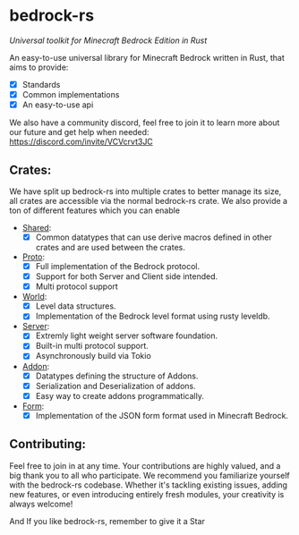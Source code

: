 # bedrock-rs

_Universal toolkit for Minecraft Bedrock Edition in Rust_

An easy-to-use universal library for Minecraft Bedrock written in Rust, that aims to provide:

- [X] Standards
- [X] Common implementations
- [X] An easy-to-use api

We also have a community discord, feel free to join it to learn more about our future and get help when
needed: https://discord.com/invite/VCVcrvt3JC

## Crates:

We have split up bedrock-rs into multiple crates to better manage its size, all crates are accessible via the normal bedrock-rs crate.
We also provide a ton of different features which you can enable 

- [Shared](https://github.com/bedrock-crustaceans/bedrockrs/tree/main/crates/shared):
  - [X] Common datatypes that can use derive macros defined in other crates and are used between the crates.

- [Proto](https://github.com/bedrock-crustaceans/bedrockrs/tree/main/crates/proto):
  - [X] Full implementation of the Bedrock protocol.
  - [X] Support for both Server and Client side intended.
  - [X] Multi protocol support

- [World](https://github.com/bedrock-crustaceans/bedrockrs/tree/main/crates/world):
  - [X] Level data structures.
  - [X] Implementation of the Bedrock level format using rusty leveldb.

- [Server](https://github.com/bedrock-crustaceans/bedrockrs/tree/main/crates/server):
  - [X] Extremly light weight server software foundation.
  - [X] Built-in multi protocol support.
  - [X] Asynchronously build via Tokio

- [Addon](https://github.com/bedrock-crustaceans/bedrockrs/tree/main/crates/addon):
  - [X] Datatypes defining the structure of Addons.
  - [X] Serialization and Deserialization of addons.
  - [X] Easy way to create addons programmatically.

- [Form](https://github.com/bedrock-crustaceans/bedrockrs/tree/main/crates/form):
  - [X] Implementation of the JSON form format used in Minecraft Bedrock.

## Contributing:

Feel free to join in at any time. Your contributions are highly valued, and a big thank you to all who participate. We
recommend you familiarize yourself with the bedrock-rs codebase. Whether it's tackling existing issues, adding new features,
or even introducing entirely fresh modules, your creativity is always welcome!

And If you like bedrock-rs, remember to give it a Star
